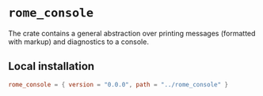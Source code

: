 # `rome_console`

The crate contains a general abstraction over printing messages (formatted with markup) and diagnostics to a console.

## Local installation

```toml
rome_console = { version = "0.0.0", path = "../rome_console" }
```
